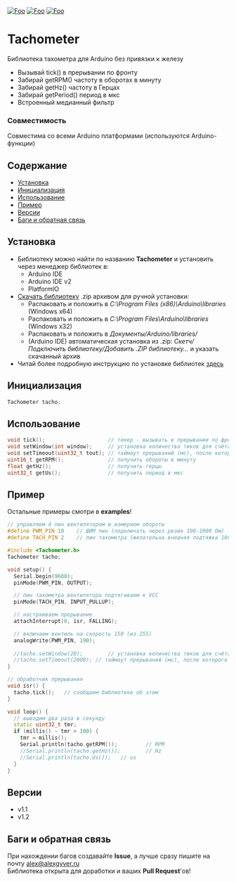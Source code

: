 [![Foo](https://img.shields.io/badge/Version-1.2-brightgreen.svg?style=flat-square)](#versions)
[![Foo](https://img.shields.io/badge/Website-AlexGyver.ru-blue.svg?style=flat-square)](https://alexgyver.ru/)
[![Foo](https://img.shields.io/badge/%E2%82%BD$%E2%82%AC%20%D0%9D%D0%B0%20%D0%BF%D0%B8%D0%B2%D0%BE-%D1%81%20%D1%80%D1%8B%D0%B1%D0%BA%D0%BE%D0%B9-orange.svg?style=flat-square)](https://alexgyver.ru/support_alex/)

# Tachometer
Библиотека тахометра для Arduino без привязки к железу
- Вызывай tick() в прерывании по фронту
- Забирай getRPM() частоту в оборотах в минуту
- Забирай getHz() частоту в Герцах
- Забирай getPeriod() период в мкс
- Встроенный медианный фильтр
    
### Совместимость
Совместима со всеми Arduino платформами (используются Arduino-функции)

## Содержание
- [Установка](#install)
- [Инициализация](#init)
- [Использование](#usage)
- [Пример](#example)
- [Версии](#versions)
- [Баги и обратная связь](#feedback)

<a id="install"></a>
## Установка
- Библиотеку можно найти по названию **Tachometer** и установить через менеджер библиотек в:
    - Arduino IDE
    - Arduino IDE v2
    - PlatformIO
- [Скачать библиотеку](https://github.com/GyverLibs/Tachometer/archive/refs/heads/main.zip) .zip архивом для ручной установки:
    - Распаковать и положить в *C:\Program Files (x86)\Arduino\libraries* (Windows x64)
    - Распаковать и положить в *C:\Program Files\Arduino\libraries* (Windows x32)
    - Распаковать и положить в *Документы/Arduino/libraries/*
    - (Arduino IDE) автоматическая установка из .zip: *Скетч/Подключить библиотеку/Добавить .ZIP библиотеку…* и указать скачанный архив
- Читай более подробную инструкцию по установке библиотек [здесь](https://alexgyver.ru/arduino-first/#%D0%A3%D1%81%D1%82%D0%B0%D0%BD%D0%BE%D0%B2%D0%BA%D0%B0_%D0%B1%D0%B8%D0%B1%D0%BB%D0%B8%D0%BE%D1%82%D0%B5%D0%BA)

<a id="init"></a>
## Инициализация
```cpp
Tachometer tacho;
```

<a id="usage"></a>
## Использование
```cpp
void tick();                    // тикер - вызывать в прерывании по фронту
void setWindow(int window);     // установка количества тиков для счёта времени (по умолч 10)
void setTimeout(uint32_t tout); // таймаут прерываний (мс), после которого считается что вращение прекратилось (по умолч 1000)
uint16_t getRPM();              // получить обороты в минуту
float getHz();                  // получить герцы
uint32_t getUs();               // получить период в мкс
```

<a id="example"></a>
## Пример
Остальные примеры смотри в **examples**!
```cpp
// управляем 4 пин вентилятором и измеряем обороты
#define PWM_PIN 10    // ШИМ пин (подключать через резик 100-1000 Ом)
#define TACH_PIN 2    // пин тахометра (желательна внешняя подтяжка 10к к VCC)

#include <Tachometer.h>
Tachometer tacho;

void setup() {
  Serial.begin(9600);
  pinMode(PWM_PIN, OUTPUT);

  // пин тахометра вентилятора подтягиваем к VCC
  pinMode(TACH_PIN, INPUT_PULLUP);

  // настраиваем прерывание
  attachInterrupt(0, isr, FALLING);

  // включаем вентиль на скорость 150 (из 255)
  analogWrite(PWM_PIN, 190);
  
  //tacho.setWindow(20);		// установка количества тиков для счёта времени (по умолч 10)
  //tacho.setTimeout(2000);	// таймаут прерываний (мс), после которого считается что вращение прекратилось
}

// обработчик прерывания
void isr() {
  tacho.tick();   // сообщаем библиотеке об этом
}

void loop() {
  // выводим два раза в секунду
  static uint32_t tmr;
  if (millis() - tmr > 100) {
    tmr = millis();
    Serial.println(tacho.getRPM());			// RPM
	//Serial.println(tacho.getHz());		// Hz
	//Serial.println(tacho.Us());	// us
  }
}
```

<a id="versions"></a>
## Версии
- v1.1
- v1.2

<a id="feedback"></a>
## Баги и обратная связь
При нахождении багов создавайте **Issue**, а лучше сразу пишите на почту [alex@alexgyver.ru](mailto:alex@alexgyver.ru)  
Библиотека открыта для доработки и ваших **Pull Request**'ов!
